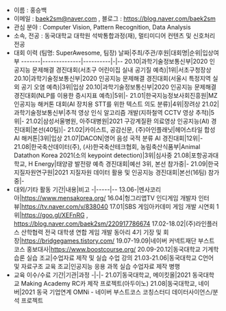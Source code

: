 - 이름 : 홍승백
- 이메일 : baek2sm@naver.com , 블로그 : https://blog.naver.com/baek2sm
- 관심 분야 : Computer Vision, Pattern Recognition, Data Analysis
- 소속, 전공 : 동국대학교 대학원 석박통합과정(재), 멀티미디어 컨텐츠 및 신호처리 전공
- 대회 이력 (팀명: SuperAwesome, 팀장)
  날짜|주최/주관/후원|대회명|순위|입상여부
  -------|--------------|----------|-|--
  20.10|과학기술정보통신부|2020 인공지능 문제해결 경진대회(서초구 어린이집 실내 공기질 예측)|1위|서초구청장상
  20.10|과학기술정보통신부|2020 인공지능 문제해결 경진대회(서울시 특정지역 실외 공기 오염 예측)|3위|입상
  20.10|과학기술정보통신부|2020 인공지능 문제해결 경진대회(NLP를 이용한 증시지표 예측)|5위|-
  21.01|한국지능정보사회진흥원|MZ 인공지능 해커톤 대회(AI 장치용 STT를 위한 텍스트 의도 분류)|4위|장려상
  21.02|과학기술정보통신부|추적 영상 인식 알고리즘 개발(지하철역 CCTV 영상 추적)|5위|-
  21.02|삼성서울병원, 아주대병원|2021 구강계질환 의료영상 인공지능(AI) 경진대회|본선(40팀)|-
  21.02|카이스트, 공감신문, (주)아인플래닛|헤어스타일 합성 AI 해커톤|3위|입상
  21.07|DACON|영어 음성 국적 분류 AI 경진대회|12위|-
  21.08|한국축산데이터(주), (사)한국축산테크협회, 농림축산식품부|Animal Datathon Korea 2021(소의 keypoint detection)|3위|심사중
  21.08|포항공과대학교, H Energy|태양광 발전량 예측 경진대회|예선 3위, 본선 참가중|-
  21.09|한국지질자원연구원|2021 지질자원 데이터 활용 및 인공지능 경진대회|본선(16팀) 참가중|-
- 대외/기타 활동
  기간|내용|비고
  -|-----|--
  13.06-|멘사코리아|https://www.mensakorea.org/
  16.04|헝그리앱TV 인디게임 개발자 인터뷰|https://tv.naver.com/v/838040
  17.01|SBS 게임아카데미 게임 개발 시연회 1위|https://goo.gl/XEFnRG , https://blog.naver.com/baek2sm/220917786674
  17.02-18.02|(주)라인플러스 산학협력 전국 대학생 연합 게임 개발 동아리 4기 기장 및 회장|https://bridgegames.tistory.com/
  19.07-19.09|네이버 커넥트재단 부스트코스 홍보대사|https://www.boostcourse.org/
  20.09-20.12|동국대학교 기계학습론 실습 조교|수업자료 제작 및 실습 수업 강의
  21.03-21.06|동국대학교 C언어 및 자료구조 교육 조교|인공지능 응용 과목 실습 수업자료 제작 병행
- 교육 이수/수료
  기간|기관|과정
  -|-|-
  21.07|동국대학교, 메이킷올|2021 동국대학교 Making Academy RC카 제작 프로젝트(아두이노)
  21.08|동국대학교, 네이버|2021 동국 기업연계 OMNi - 네이버 부스트코스 코칭스터디 데이터사이언스/분석 프로젝트
